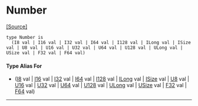 # Number
<span class="source-link">[[Source]](src/builtin/real.md#L613)</span>
```pony
type Number is
  (I8 val | I16 val | I32 val | I64 val | I128 val | ILong val | ISize val | U8 val | U16 val | U32 val | U64 val | U128 val | ULong val | USize val | F32 val | F64 val)
```

#### Type Alias For

* ([I8](builtin-I8.md) val | [I16](builtin-I16.md) val | [I32](builtin-I32.md) val | [I64](builtin-I64.md) val | [I128](builtin-I128.md) val | [ILong](builtin-ILong.md) val | [ISize](builtin-ISize.md) val | [U8](builtin-U8.md) val | [U16](builtin-U16.md) val | [U32](builtin-U32.md) val | [U64](builtin-U64.md) val | [U128](builtin-U128.md) val | [ULong](builtin-ULong.md) val | [USize](builtin-USize.md) val | [F32](builtin-F32.md) val | [F64](builtin-F64.md) val)

---

